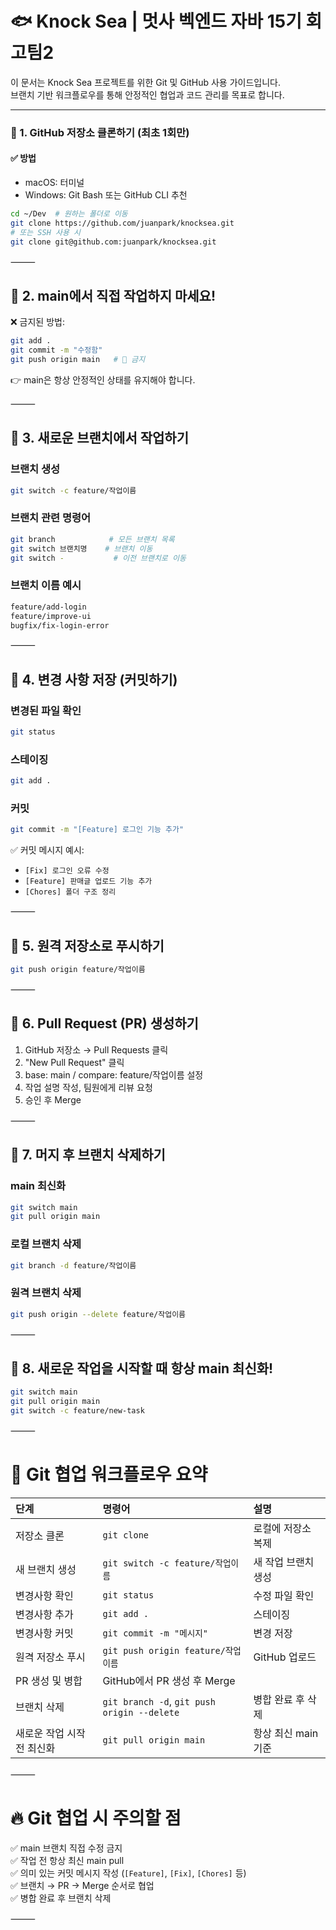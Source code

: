 # 🐟 Knock Sea | 멋사 벡엔드 자바 15기 회고팀2

이 문서는 Knock Sea 프로젝트를 위한 Git 및 GitHub 사용 가이드입니다.  
브랜치 기반 워크플로우를 통해 안정적인 협업과 코드 관리를 목표로 합니다.

---

### 📌 1. GitHub 저장소 클론하기 (최초 1회만)

#### ✅ 방법
- macOS: 터미널
- Windows: Git Bash 또는 GitHub CLI 추천

```bash
cd ~/Dev  # 원하는 폴더로 이동
git clone https://github.com/juanpark/knocksea.git
# 또는 SSH 사용 시
git clone git@github.com:juanpark/knocksea.git
```

⸻

## 📌 2. main에서 직접 작업하지 마세요!

❌ 금지된 방법:
```bash
git add .
git commit -m "수정함"
git push origin main   # 🚨 금지
```
👉 main은 항상 안정적인 상태를 유지해야 합니다.

⸻

## 📌 3. 새로운 브랜치에서 작업하기

### 브랜치 생성
```bash
git switch -c feature/작업이름
```

### 브랜치 관련 명령어
```bash
git branch            # 모든 브랜치 목록
git switch 브랜치명    # 브랜치 이동
git switch -           # 이전 브랜치로 이동
```

### 브랜치 이름 예시
```bash
feature/add-login
feature/improve-ui
bugfix/fix-login-error
```

⸻

## 📌 4. 변경 사항 저장 (커밋하기)

### 변경된 파일 확인
```bash
git status
```

### 스테이징
```bash
git add .
```

### 커밋
```bash
git commit -m "[Feature] 로그인 기능 추가"
```

✅ 커밋 메시지 예시:  
- `[Fix] 로그인 오류 수정`  
- `[Feature] 판매글 업로드 기능 추가`  
- `[Chores] 폴더 구조 정리`

⸻

## 📌 5. 원격 저장소로 푸시하기

```bash
git push origin feature/작업이름
```


⸻

## 📌 6. Pull Request (PR) 생성하기

1. GitHub 저장소 → Pull Requests 클릭
2. "New Pull Request" 클릭
3. base: main / compare: feature/작업이름 설정
4. 작업 설명 작성, 팀원에게 리뷰 요청
5. 승인 후 Merge

⸻

## 📌 7. 머지 후 브랜치 삭제하기

### main 최신화
```bash
git switch main
git pull origin main
```

### 로컬 브랜치 삭제
```bash
git branch -d feature/작업이름
```

### 원격 브랜치 삭제
```bash
git push origin --delete feature/작업이름
```


⸻

## 📌 8. 새로운 작업을 시작할 때 항상 main 최신화!

```bash
git switch main
git pull origin main
git switch -c feature/new-task
```


⸻

# 🚀 Git 협업 워크플로우 요약

| 단계 | 명령어 | 설명 |
|:----|:----|:----|
| 저장소 클론 | `git clone` | 로컬에 저장소 복제 |
| 새 브랜치 생성 | `git switch -c feature/작업이름` | 새 작업 브랜치 생성 |
| 변경사항 확인 | `git status` | 수정 파일 확인 |
| 변경사항 추가 | `git add .` | 스테이징 |
| 변경사항 커밋 | `git commit -m "메시지"` | 변경 저장 |
| 원격 저장소 푸시 | `git push origin feature/작업이름` | GitHub 업로드 |
| PR 생성 및 병합 | GitHub에서 PR 생성 후 Merge |
| 브랜치 삭제 | `git branch -d`, `git push origin --delete` | 병합 완료 후 삭제 |
| 새로운 작업 시작 전 최신화 | `git pull origin main` | 항상 최신 main 기준 |


⸻

# 🔥 Git 협업 시 주의할 점

✅ main 브랜치 직접 수정 금지  
✅ 작업 전 항상 최신 main pull  
✅ 의미 있는 커밋 메시지 작성 (`[Feature]`, `[Fix]`, `[Chores]` 등)  
✅ 브랜치 → PR → Merge 순서로 협업  
✅ 병합 완료 후 브랜치 삭제

⸻
